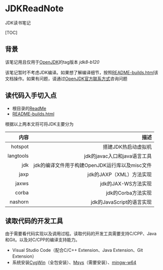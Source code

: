 # JDKReadNote
JDK读书笔记

[TOC]

## 背景

该笔记用且仅用于[OpenJDK](https://github.com/BarryLoo/jdk)的tag版本 _jdk8-b120_ 

该笔记暂时不考虑JDK编译。如果想了解编译细节，按照[README-builds.html](http://hg.openjdk.java.net/jdk8/jdk8/raw-file/tip/README-builds.html)该文档操作。如果有问题，请通过[OpenJDK官方联系方式](https://mail.openjdk.java.net/mailman/listinfo)咨询问题


## 读代码入手切入点

* 根目录的[ReadMe](https://github.com/BarryLoo/jdk/blob/jdk8-b120/README)
* [README-builds.html](http://hg.openjdk.java.net/jdk8/jdk8/raw-file/tip/README-builds.html)

根据以上两本文将可将JDK主要分为

|内容|描述|
|-:|-:|
|hotspot|搭建JDK热启动虚拟机|
|langtools|jdk的javac入口和java语言工具|
|jdk|jdk的编译文件用于构建OpenJDK运行库以及misc文件|
|jaxp|jdk的JAXP（XML）方法实现|
|jaxws|jdk的JAX-WS方法实现|
|corba|jdk的Corba方法实现|
|nashorn|jdk的JavaScript的语言实现|

## 读取代码的开发工具

由于需要看代码实现以及调用过程。读取代码的开发工具需要支持C/CPP、Java和Git。以及对C/CPP的编译支持能力。

* Visual Studio Code（配合C/C++ Extension、Java Extension、Git Extension）
* 系统安装[CygWin](https://www.cygwin.com/)（全包安装）、[Msys](https://www.msys2.org/)（需要安装）、[mingw-w64](http://mingw-w64.org/doku.php/start)

